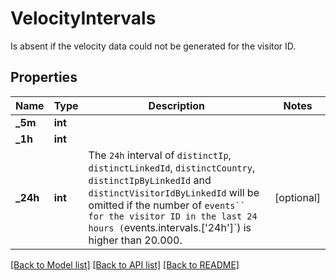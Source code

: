 # VelocityIntervals
Is absent if the velocity data could not be generated for the visitor ID.


## Properties
Name | Type | Description | Notes
------------ | ------------- | ------------- | -------------
**_5m** | **int** |  | 
**_1h** | **int** |  | 
**_24h** | **int** | The `24h` interval of `distinctIp`, `distinctLinkedId`, `distinctCountry`, `distinctIpByLinkedId` and `distinctVisitorIdByLinkedId` will be omitted if the number of `events`` for the visitor ID in the last 24 hours (`events.intervals.['24h']`) is higher than 20.000. | [optional] 

[[Back to Model list]](../../README.md#documentation-for-models) [[Back to API list]](../../README.md#documentation-for-api-endpoints) [[Back to README]](../../README.md)

